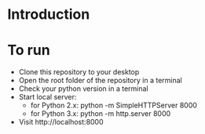 # Introduction

# To run
- Clone this repository to your desktop
- Open the root folder of the repository in a terminal
- Check your python version in a terminal
- Start local server:
    - for Python 2.x: python -m SimpleHTTPServer 8000
    - for Python 3.x: python -m http.server 8000
- Visit http://localhost:8000    
